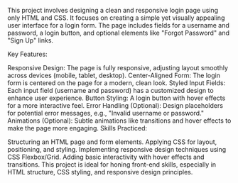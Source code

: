 This project involves designing a clean and responsive login page using only HTML and CSS. It focuses on creating a simple yet visually appealing user interface for a login form. The page includes fields for a username and password, a login button, and optional elements like "Forgot Password" and "Sign Up" links.

Key Features:

Responsive Design: The page is fully responsive, adjusting layout smoothly across devices (mobile, tablet, desktop).
Center-Aligned Form: The login form is centered on the page for a modern, clean look.
Styled Input Fields: Each input field (username and password) has a customized design to enhance user experience.
Button Styling: A login button with hover effects for a more interactive feel.
Error Handling (Optional): Design placeholders for potential error messages, e.g., "Invalid username or password."
Animations (Optional): Subtle animations like transitions and hover effects to make the page more engaging.
Skills Practiced:

Structuring an HTML page and form elements.
Applying CSS for layout, positioning, and styling.
Implementing responsive design techniques using CSS Flexbox/Grid.
Adding basic interactivity with hover effects and transitions.
This project is ideal for honing front-end skills, especially in HTML structure, CSS styling, and responsive design principles.

